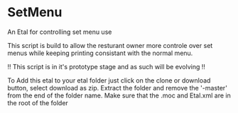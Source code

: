# SetMenu
An Etal for controlling set menu use

This script is build to allow the resturant owner more controle over set menus while keeping printing consistant with the normal menu.

!! This script is in it's prototype stage and as such will be evolving !!

To Add this etal to your etal folder just click on the clone or download button, select download as zip.
Extract the folder and remove the '-master' from the end of the folder name. 
Make sure that the .moc and Etal.xml are in the root of the folder
